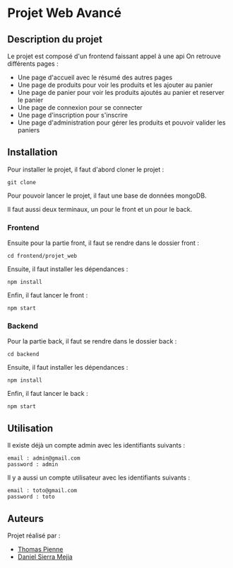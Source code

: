 # Projet Web Avancé

## Description du projet
Le projet est composé d'un frontend faissant appel à une api
On retrouve différents pages :
- Une page d'accueil avec le résumé des autres pages
- Une page de produits pour voir les produits et les ajouter au panier
- Une page de panier pour voir les produits ajoutés au panier et reserver le panier
- Une page de connexion pour se connecter
- Une page d'inscription pour s'inscrire
- Une page d'administration pour gérer les produits et pouvoir valider les paniers

## Installation
Pour installer le projet, il faut d'abord cloner le projet :
```
git clone
```
Pour pouvoir lancer le projet, il faut une base de données mongoDB.

Il faut aussi deux terminaux, un pour le front et un pour le back.

### Frontend
Ensuite pour la partie front, il faut se rendre dans le dossier front :
```
cd frontend/projet_web
```
Ensuite, il faut installer les dépendances :
```
npm install
```
Enfin, il faut lancer le front :
```
npm start
```

### Backend
Pour la partie back, il faut se rendre dans le dossier back :
```
cd backend
```
Ensuite, il faut installer les dépendances :
```
npm install
```
Enfin, il faut lancer le back :
```
npm start
```

## Utilisation
Il existe déjà un compte admin avec les identifiants suivants :
```
email : admin@gmail.com
password : admin
```

Il y a aussi un compte utilisateur avec les identifiants suivants :
```
email : toto@gmail.com
password : toto
```

## Auteurs
Projet réalisé par :
- [Thomas Pienne](https://github.com/toto101230)
- [Daniel Sierra Mejia](https://github.com/dans300)